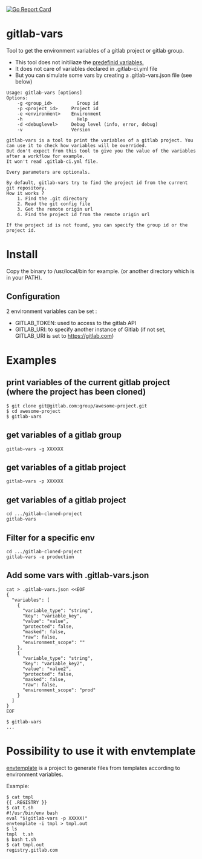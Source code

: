 [![Go Report Card](https://goreportcard.com/badge/github.com/sgaunet/gitlab-vars)](https://goreportcard.com/report/github.com/sgaunet/gitlab-vars)


# gitlab-vars

Tool to get the environment variables of a gitlab project or gitlab group.

* This tool does not initiliaze the [predefinid variables.](https://docs.gitlab.com/ee/ci/variables/predefined_variables.html)
* It does not care of variables declared in .gitlab-ci.yml file
* But you can simulate some vars by creating a .gitlab-vars.json file (see below)

```
Usage: gitlab-vars [options]
Options:
	-g <group_id>		  Group id
	-p <project_id>		Project id
	-e <environment>	Environment
	-h			          Help
	-d <debuglevel>		Debug level (info, error, debug)
	-v		          	Version

gitlab-vars is a tool to print the variables of a gitlab project. You can use it to check how variables will be overrided.
But don't expect from this tool to give you the value of the variables after a workflow for example.
It won't read .gitlab-ci.yml file.

Every parameters are optionals.

By default, gitlab-vars try to find the project id from the current git repository.
How it works ?
	1. Find the .git directory
	2. Read the git config file
	3. Get the remote origin url
	4. Find the project id from the remote origin url

If the project id is not found, you can specify the group id or the project id.
```

# Install 

Copy the binary to /usr/local/bin for example. (or another directory which is in your PATH).

## Configuration

2 environment variables can be set :

* GITLAB_TOKEN: used to access to the gitlab API
* GITLAB_URI: to specify another instance of Gitlab (if not set, GITLAB_URI is set to https://gitlab.com)


# Examples

## print variables of the current gitlab project (where the project has been cloned)

```
$ git clone git@gitlab.com:group/awesome-project.git
$ cd awesome-project
$ gitlab-vars
```

## get variables of a gitlab group

```
gitlab-vars -g XXXXXX
```

## get variables of a gitlab project

```
gitlab-vars -p XXXXXX
```

## get variables of a gitlab project

```
cd .../gitlab-cloned-project
gitlab-vars
```

## Filter for a specific env

```
cd .../gitlab-cloned-project
gitlab-vars -e production
```

## Add some vars with .gitlab-vars.json

```
cat > .gitlab-vars.json <<EOF
{
  "variables": [
    {
      "variable_type": "string",
      "key": "variable_key",
      "value": "value",
      "protected": false,
      "masked": false,
      "raw": false,
      "environment_scope": ""
    },
    {
      "variable_type": "string",
      "key": "variable_key2",
      "value": "value2",
      "protected": false,
      "masked": false,
      "raw": false,
      "environment_scope": "prod"
    }
  ]
}
EOF

$ gitlab-vars
...
```


# Possibility to use it with envtemplate

[envtemplate](https://github.com/sgaunet/envtemplate) is a project to generate files from templates according to environment variables.

Example:

```
$ cat tmpl 
{{ .REGISTRY }}
$ cat t.sh 
#!/usr/bin/env bash
eval "$(gitlab-vars -p XXXXX)"
envtemplate -i tmpl > tmpl.out
$ ls
tmpl  t.sh
$ bash t.sh 
$ cat tmpl.out 
registry.gitlab.com
```
